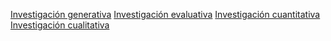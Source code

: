 [Investigación generativa](../../diseo-de-experiencia/investigacin/tipos-de-investigacin/investigacin-generativa.md)
[Investigación evaluativa](../../diseo-de-experiencia/investigacin/tipos-de-investigacin/investigacin-evaluativa.md)
[Investigación cuantitativa](../../diseo-de-experiencia/investigacin/tipos-de-investigacin/investigacin-cuantitativa.md)
[Investigación cualitativa](../../diseo-de-experiencia/investigacin/tipos-de-investigacin/investigacin-cualitativa.md)
